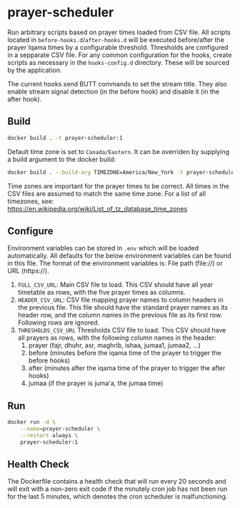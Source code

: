 # prayer-scheduler

Run arbitrary scripts based on prayer times loaded from CSV file.
All scripts located in `before-hooks.d`/`after-hooks.d` will be executed
before/after the prayer Iqama times by a configurable threshold.
Thresholds are configured in a sepparate CSV file.
For any common configuration for the hooks, create scripts as necessary
in the `hooks-config.d` directory. These will be sourced by the application.

The current hooks send BUTT commands to set the stream title.
They also enable stream signal detection (in the before hook) and disable it (in the after hook).

## Build

```bash
docker build . -t prayer-scheduler:1
```

Default time zone is set to `Canada/Eastern`. It can be overriden by supplying
a build argument to the docker build:

```bash
docker build . --build-arg TIMEZONE=America/New_York -t prayer-scheduler:1
```

Time zones are important for the prayer times to be correct.
All times in the CSV files are assumed to match the same time zone.
For a list of all timezones, see: https://en.wikipedia.org/wiki/List_of_tz_database_time_zones

## Configure

Environment variables can be stored in `.env` which will be loaded automatically.
All defaults for the below environment variables can be found in this file.
The format of the environment variables is: File path (file://) or URL (https://).

1. `FULL_CSV_URL`: Main CSV file to load.
This CSV should have all year timetable as rows, with the five prayer times as columns.
1. `HEADER_CSV_URL`: CSV file mapping prayer names to column headers in the previous file.
This file should have the standard prayer names as its header row, and the column names in
the previous file as its first row. Following rows are ignored.
1. `THRESHOLDS_CSV_URL` Thresholds CSV file to load. This CSV should have all prayers as rows,
with the following column names in the header:
    1. prayer (fajr, dhuhr, asr, maghrib, ishaa, jumaa1, jumaa2, ...)
    1. before (minutes before the iqama time of the prayer to trigger the before hooks)
    1. after (minutes after the iqama time of the prayer to trigger the after hooks)
    1. jumaa (if the prayer is juma'a, the jumaa time)
## Run

```bash
docker run -d \
    --name=prayer-scheduler \
    --restart always \
    prayer-scheduler:1
```

## Health Check

The Dockerfile contains a health check that will run every 20 seconds and will
exit with a non-zero exit code if the minutely cron job has not been run for
the last 5 minutes, which denotes the cron scheduler is malfunctioning.
